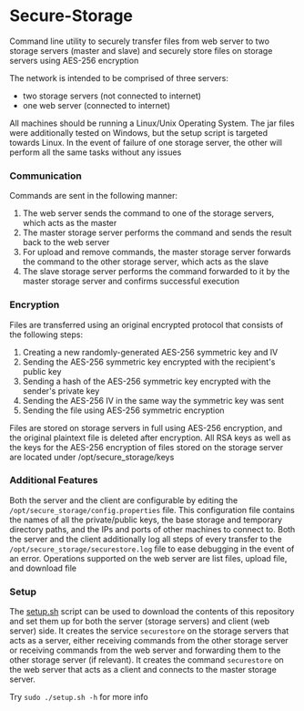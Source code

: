 # Secure-Storage
Command line utility to securely transfer files from web server to two storage servers (master and slave) and securely store files on storage servers using AES-256 encryption  

The network is intended to be comprised of three servers:
- two storage servers (not connected to internet)
- one web server (connected to internet)  

All machines should be running a Linux/Unix Operating System. The jar files were additionally tested on Windows, but the setup script is targeted towards Linux.
In the event of failure of one storage server, the other will perform all the same tasks without any issues  

### Communication

Commands are sent in the following manner:
1. The web server sends the command to one of the storage servers, which acts as the master
2. The master storage server performs the command and sends the result back to the web server
3. For upload and remove commands, the master storage server forwards the command to the other storage server, which acts as the slave
4. The slave storage server performs the command forwarded to it by the master storage server and confirms successful execution  

### Encryption

Files are transferred using an original encrypted protocol that consists of the following steps:
1. Creating a new randomly-generated AES-256 symmetric key and IV
2. Sending the AES-256 symmetric key encrypted with the recipient's public key
3. Sending a hash of the AES-256 symmetric key encrypted with the sender's private key
4. Sending the AES-256 IV in the same way the symmetric key was sent
5. Sending the file using AES-256 symmetric encryption  

Files are stored on storage servers in full using AES-256 encryption, and the original plaintext file is deleted after encryption.
All RSA keys as well as the keys for the AES-256 encryption of files stored on the storage server are located under /opt/secure_storage/keys  

### Additional Features

Both the server and the client are configurable by editing the ```/opt/secure_storage/config.properties``` file. This configuration file contains the names of all the private/public keys, the base storage and temporary directory paths, and the IPs and ports of other machines to connect to. Both the server and the client additionally log all steps of every transfer to the ```/opt/secure_storage/securestore.log``` file to ease debugging in the event of an error.
Operations supported on the web server are list files, upload file, and download file  

### Setup

The [setup.sh](/setup.sh) script can be used to download the contents of this repository and set them up for both the server (storage servers) and client (web server) side.
It creates the service ```securestore``` on the storage servers that acts as a server, either receiving commands from the other storage server or receiving commands from the web server and forwarding them to the other storage server (if relevant).
It creates the command ```securestore``` on the web server that acts as a client and connects to the master storage server.  

Try ```sudo ./setup.sh -h``` for more info
